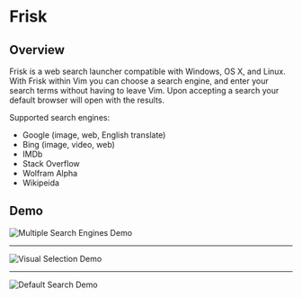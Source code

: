 Frisk
=====

Overview
--------
Frisk is a web search launcher compatible with Windows, OS X, and Linux. With
Frisk within Vim you can choose a search engine, and enter your search terms
without having to leave Vim. Upon accepting a search your default browser will
open with the results.

Supported search engines:
* Google (image, web, English translate)
* Bing (image, video, web)
* IMDb
* Stack Overflow
* Wolfram Alpha
* Wikipeida

Demo
----

![Multiple Search Engines Demo](http://i.imgur.com/yzPI2lY.gif)

----

![Visual Selection Demo](http://i.imgur.com/wzZuyFQ.gif)

----

![Default Search Demo](http://i.imgur.com/BX2Z8Ns.gif)
